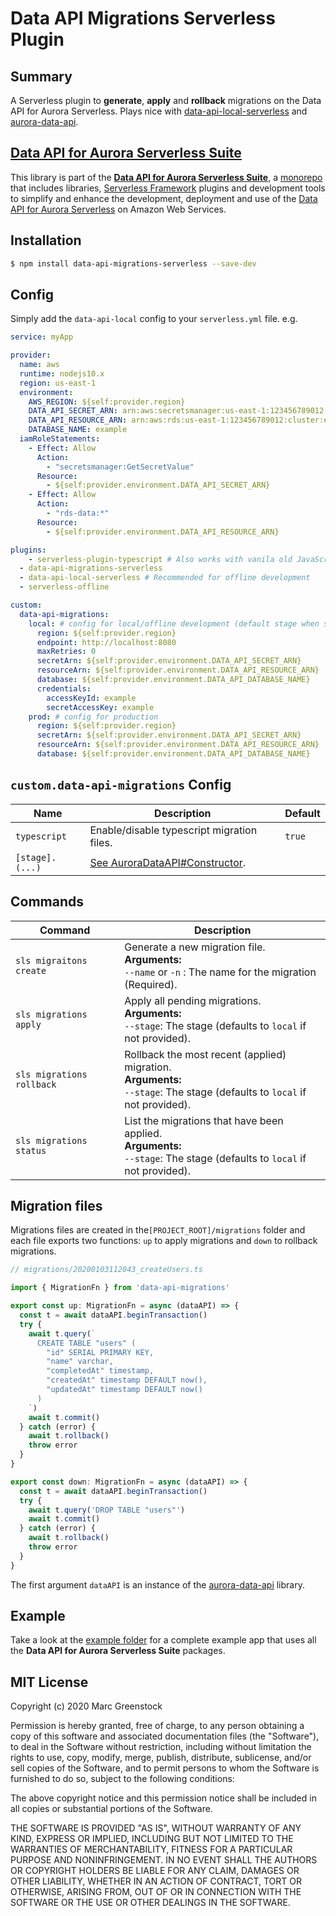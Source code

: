# Data API Migrations Serverless Plugin

## Summary

A Serverless plugin to **generate**, **apply** and **rollback** migrations on the Data API for Aurora Serverless. Plays nice with [data-api-local-serverless](packages/data-api-local-serverless) and [aurora-data-api](../aurora-data-api).

## [Data API for Aurora Serverless Suite](https://github.com/marcgreenstock/data-api-local)

This library is part of the **[Data API for Aurora Serverless Suite](https://github.com/marcgreenstock/data-api-local)**, a [monorepo](https://en.wikipedia.org/wiki/Monorepo) that includes libraries, [Serverless Framework](https://serverless.com/) plugins and development tools to simplify and enhance the development, deployment and use of the [Data API for Aurora Serverless](https://aws.amazon.com/blogs/aws/new-data-api-for-amazon-aurora-serverless/) on Amazon Web Services.

## Installation

```sh
$ npm install data-api-migrations-serverless --save-dev
```

## Config

Simply add the `data-api-local` config to your `serverless.yml` file. e.g.

```yml
service: myApp

provider:
  name: aws
  runtime: nodejs10.x
  region: us-east-1
  environment:
    AWS_REGION: ${self:provider.region}
    DATA_API_SECRET_ARN: arn:aws:secretsmanager:us-east-1:123456789012:secret:example
    DATA_API_RESOURCE_ARN: arn:aws:rds:us-east-1:123456789012:cluster:example
    DATABASE_NAME: example
  iamRoleStatements:
    - Effect: Allow
      Action:
        - "secretsmanager:GetSecretValue"
      Resource:
        - ${self:provider.environment.DATA_API_SECRET_ARN}
    - Effect: Allow
      Action:
        - "rds-data:*"
      Resource:
        - ${self:provider.environment.DATA_API_RESOURCE_ARN}

plugins:
	- serverless-plugin-typescript # Also works with vanila old JavaScript
  - data-api-migrations-serverless
  - data-api-local-serverless # Recommended for offline development
  - serverless-offline

custom:
  data-api-migrations:
    local: # config for local/offline development (default stage when stage is not provided)
      region: ${self:provider.region}
      endpoint: http://localhost:8080
      maxRetries: 0
      secretArn: ${self:provider.environment.DATA_API_SECRET_ARN}
      resourceArn: ${self:provider.environment.DATA_API_RESOURCE_ARN}
      database: ${self:provider.environment.DATA_API_DATABASE_NAME}
      credentials:
        accessKeyId: example
        secretAccessKey: example
    prod: # config for production
      region: ${self:provider.region}
      secretArn: ${self:provider.environment.DATA_API_SECRET_ARN}
      resourceArn: ${self:provider.environment.DATA_API_RESOURCE_ARN}
      database: ${self:provider.environment.DATA_API_DATABASE_NAME}
```

## `custom.data-api-migrations` Config

| Name            | Description                                                  | Default |
| --------------- | ------------------------------------------------------------ | ------- |
| `typescript`    | Enable/disable typescript migration files.                   | `true`  |
| `[stage].(...)` | [See AuroraDataAPI#Constructor](../aurora-data-api/README.md#AuroraDataAPI#constructor). |         |

## Commands

| Command | Description |
| ------- | ----------- |
| `sls migraitons create` | Generate a new migration file.<br />**Arguments:**<br />`--name` or `-n` : The name for the migration (Required). |
| `sls migrations apply` | Apply all pending migrations.<br />**Arguments:**<br />`--stage`: The stage (defaults to `local` if not provided). |
| `sls migrations rollback` | Rollback the most recent (applied) migration.<br />**Arguments:**<br />`--stage`: The stage (defaults to `local` if not provided). |
| `sls migrations status` | List the migrations that have been applied.<br />**Arguments:**<br />`--stage`: The stage (defaults to `local` if not provided). |

## Migration files

Migrations files are created in the`[PROJECT_ROOT]/migrations` folder and each file exports two functions: `up` to apply migrations and `down` to rollback migrations.

```ts
// migrations/20200103112043_createUsers.ts

import { MigrationFn } from 'data-api-migrations'

export const up: MigrationFn = async (dataAPI) => {
  const t = await dataAPI.beginTransaction()
  try {
    await t.query(`
      CREATE TABLE "users" (
        "id" SERIAL PRIMARY KEY,
        "name" varchar,
        "completedAt" timestamp,
        "createdAt" timestamp DEFAULT now(),
        "updatedAt" timestamp DEFAULT now()
      )
    `)
    await t.commit()
  } catch (error) {
    await t.rollback()
    throw error
  }
}

export const down: MigrationFn = async (dataAPI) => {
  const t = await dataAPI.beginTransaction()
  try {
    await t.query('DROP TABLE "users"')
    await t.commit()
  } catch (error) {
    await t.rollback()
    throw error
  }
}
```

The first argument `dataAPI` is an instance of the [aurora-data-api](../aurora-data-api) library.

## Example

Take a look at the [example folder](../../example) for a complete example app that uses all the **Data API for Aurora Serverless Suite** packages.

## MIT License

Copyright (c) 2020 Marc Greenstock

Permission is hereby granted, free of charge, to any person obtaining a copy
of this software and associated documentation files (the "Software"), to deal
in the Software without restriction, including without limitation the rights
to use, copy, modify, merge, publish, distribute, sublicense, and/or sell
copies of the Software, and to permit persons to whom the Software is
furnished to do so, subject to the following conditions:

The above copyright notice and this permission notice shall be included in all
copies or substantial portions of the Software.

THE SOFTWARE IS PROVIDED "AS IS", WITHOUT WARRANTY OF ANY KIND, EXPRESS OR
IMPLIED, INCLUDING BUT NOT LIMITED TO THE WARRANTIES OF MERCHANTABILITY,
FITNESS FOR A PARTICULAR PURPOSE AND NONINFRINGEMENT. IN NO EVENT SHALL THE
AUTHORS OR COPYRIGHT HOLDERS BE LIABLE FOR ANY CLAIM, DAMAGES OR OTHER
LIABILITY, WHETHER IN AN ACTION OF CONTRACT, TORT OR OTHERWISE, ARISING FROM,
OUT OF OR IN CONNECTION WITH THE SOFTWARE OR THE USE OR OTHER DEALINGS IN THE
SOFTWARE.